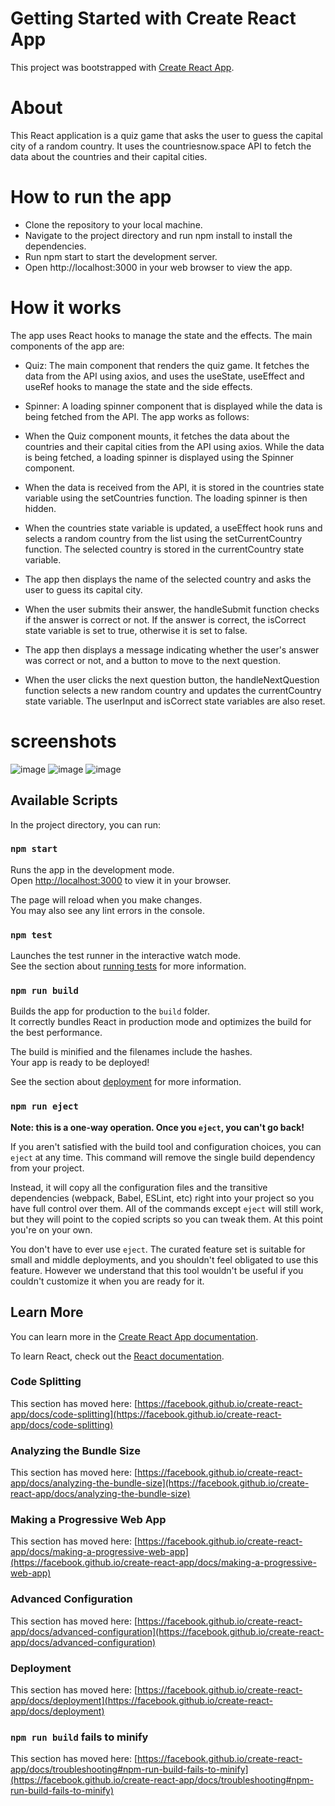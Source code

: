 # Getting Started with Create React App

This project was bootstrapped with [Create React App](https://github.com/facebook/create-react-app).

# About 
This React application is a quiz game that asks the user to guess the capital city of a random country. It uses the countriesnow.space API to fetch the data about the countries and their capital cities.

# How to run the app
- Clone the repository to your local machine.
- Navigate to the project directory and run npm install to install the dependencies.
- Run npm start to start the development server.
- Open http://localhost:3000 in your web browser to view the app.

# How it works
The app uses React hooks to manage the state and the effects. The main components of the app are:

- Quiz: The main component that renders the quiz game. It fetches the data from the API using axios, and uses the useState, useEffect and useRef hooks to manage the state and the side effects.
- Spinner: A loading spinner component that is displayed while the data is being fetched from the API.
The app works as follows:

- When the Quiz component mounts, it fetches the data about the countries and their capital cities from the API using axios. While the data is being fetched, a loading spinner is displayed using the Spinner component.
- When the data is received from the API, it is stored in the countries state variable using the setCountries function. The loading spinner is then hidden.
- When the countries state variable is updated, a useEffect hook runs and selects a random country from the list using the setCurrentCountry function. The selected country is stored in the currentCountry state variable.
- The app then displays the name of the selected country and asks the user to guess its capital city.
- When the user submits their answer, the handleSubmit function checks if the answer is correct or not. If the answer is correct, the isCorrect state variable is set to true, otherwise it is set to false.
- The app then displays a message indicating whether the user's answer was correct or not, and a button to move to the next question.
- When the user clicks the next question button, the handleNextQuestion function selects a new random country and updates the currentCountry state variable. The userInput and isCorrect state variables are also reset.

# screenshots

![image](https://user-images.githubusercontent.com/76029867/227423540-52e30bdd-4c38-462a-8740-6942d36b7db1.png)
![image](https://user-images.githubusercontent.com/76029867/227423636-e7d43499-a0b1-4afd-90d8-380d28670522.png)
![image](https://user-images.githubusercontent.com/76029867/227423727-32413c84-3dc8-47a0-be59-b709601877ef.png)

## Available Scripts

In the project directory, you can run:

### `npm start`

Runs the app in the development mode.\
Open [http://localhost:3000](http://localhost:3000) to view it in your browser.

The page will reload when you make changes.\
You may also see any lint errors in the console.

### `npm test`

Launches the test runner in the interactive watch mode.\
See the section about [running tests](https://facebook.github.io/create-react-app/docs/running-tests) for more information.

### `npm run build`

Builds the app for production to the `build` folder.\
It correctly bundles React in production mode and optimizes the build for the best performance.

The build is minified and the filenames include the hashes.\
Your app is ready to be deployed!

See the section about [deployment](https://facebook.github.io/create-react-app/docs/deployment) for more information.

### `npm run eject`

**Note: this is a one-way operation. Once you `eject`, you can't go back!**

If you aren't satisfied with the build tool and configuration choices, you can `eject` at any time. This command will remove the single build dependency from your project.

Instead, it will copy all the configuration files and the transitive dependencies (webpack, Babel, ESLint, etc) right into your project so you have full control over them. All of the commands except `eject` will still work, but they will point to the copied scripts so you can tweak them. At this point you're on your own.

You don't have to ever use `eject`. The curated feature set is suitable for small and middle deployments, and you shouldn't feel obligated to use this feature. However we understand that this tool wouldn't be useful if you couldn't customize it when you are ready for it.

## Learn More

You can learn more in the [Create React App documentation](https://facebook.github.io/create-react-app/docs/getting-started).

To learn React, check out the [React documentation](https://reactjs.org/).

### Code Splitting

This section has moved here: [https://facebook.github.io/create-react-app/docs/code-splitting](https://facebook.github.io/create-react-app/docs/code-splitting)

### Analyzing the Bundle Size

This section has moved here: [https://facebook.github.io/create-react-app/docs/analyzing-the-bundle-size](https://facebook.github.io/create-react-app/docs/analyzing-the-bundle-size)

### Making a Progressive Web App

This section has moved here: [https://facebook.github.io/create-react-app/docs/making-a-progressive-web-app](https://facebook.github.io/create-react-app/docs/making-a-progressive-web-app)

### Advanced Configuration

This section has moved here: [https://facebook.github.io/create-react-app/docs/advanced-configuration](https://facebook.github.io/create-react-app/docs/advanced-configuration)

### Deployment

This section has moved here: [https://facebook.github.io/create-react-app/docs/deployment](https://facebook.github.io/create-react-app/docs/deployment)

### `npm run build` fails to minify

This section has moved here: [https://facebook.github.io/create-react-app/docs/troubleshooting#npm-run-build-fails-to-minify](https://facebook.github.io/create-react-app/docs/troubleshooting#npm-run-build-fails-to-minify)
